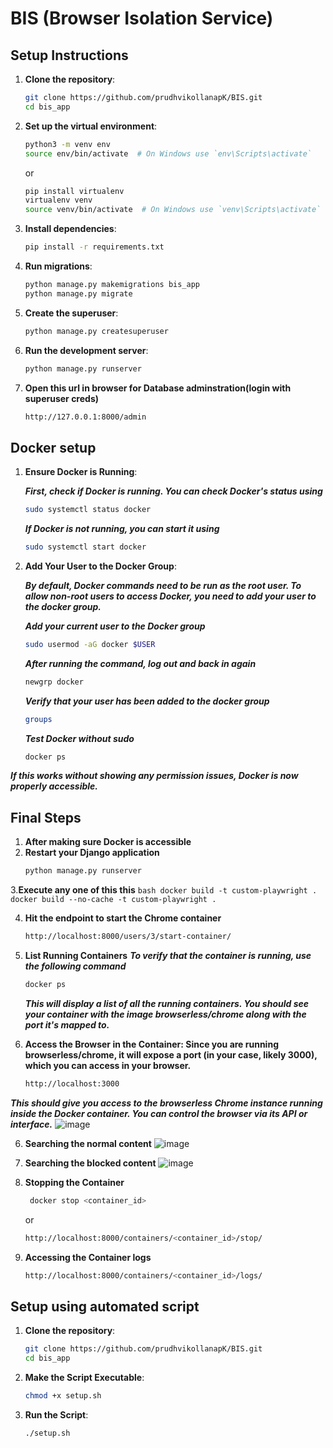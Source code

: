 # BIS (Browser Isolation Service)

## Setup Instructions

1. **Clone the repository**:
    ```bash
    git clone https://github.com/prudhvikollanapK/BIS.git
    cd bis_app
    ```

2. **Set up the virtual environment**:
    ```bash
    python3 -m venv env 
    source env/bin/activate  # On Windows use `env\Scripts\activate`
    ```
    or
   ```bash
   pip install virtualenv
   virtualenv venv
   source venv/bin/activate  # On Windows use `venv\Scripts\activate`

4. **Install dependencies**:
     ```bash
     pip install -r requirements.txt
     ```

5. **Run migrations**:
    ```bash
    python manage.py makemigrations bis_app
    python manage.py migrate
    ```

6. **Create the superuser**:
    ```bash
    python manage.py createsuperuser
    ```

7. **Run the development server**:
    ```bash
    python manage.py runserver
    ```

8. **Open this url in browser for Database adminstration(login with superuser creds)**
    ```bash
    http://127.0.0.1:8000/admin
    ```
 ## Docker setup

1. **Ensure Docker is Running**:

   ***First, check if Docker is running. You can check Docker's status using***
    ```bash
    sudo systemctl status docker
    ```

   ***If Docker is not running, you can start it using***
    ```bash
    sudo systemctl start docker
    ```
2. **Add Your User to the Docker Group**:

   ***By default, Docker commands need to be run as the root user. To allow non-root users to access Docker, you need to add your user to the docker group.***

   ***Add your current user to the Docker group***
    ```bash
    sudo usermod -aG docker $USER
    ```

   ***After running the command, log out and back in again***
    ```bash
    newgrp docker
    ```

     ***Verify that your user has been added to the docker group***
    ```bash
    groups
    ```

     ***Test Docker without sudo***
    ```bash
    docker ps
    ```

***If this works without showing any permission issues, Docker is now properly accessible.***

## Final Steps
1. **After making sure Docker is accessible**
2. **Restart your Django application**
    ```bash
    python manage.py runserver
    ```
3.**Execute any one of this this**
    ```bash
    docker build -t custom-playwright . 
    docker build --no-cache -t custom-playwright .
    ```

4. **Hit the endpoint to start the Chrome container**
    ```bash
    http://localhost:8000/users/3/start-container/
    ```
5. **List Running Containers**
   ***To verify that the container is running, use the following command***
    ```bash
    docker ps
    ```
    ***This will display a list of all the running containers. You should see your container with the image browserless/chrome along with the port it's mapped to.***

6. **Access the Browser in the Container: Since you are running browserless/chrome, it will expose a port (in your case, likely 3000), which you can access in your browser.**
    ```bash
    http://localhost:3000
    ```
  ***This should give you access to the browserless Chrome instance running inside the Docker container. You can control the browser via its API or interface.***
  ![image](https://github.com/user-attachments/assets/32417424-c879-4b39-b497-17a2cec1b3f0)

6. **Searching the normal content**
   ![image](https://github.com/user-attachments/assets/16ccc013-5e67-4a4c-904b-fb15484d98c4)

7. **Searching the blocked content**
   ![image](https://github.com/user-attachments/assets/d196335a-c92f-48d0-a2c4-d3450c4226de)

6. **Stopping the Container**
   ```bash
    docker stop <container_id>
    ```
   or
      ```bash
    http://localhost:8000/containers/<container_id>/stop/
    ```
7. **Accessing the Container logs**
    ```bash
    http://localhost:8000/containers/<container_id>/logs/
    ```


## Setup using automated script

1. **Clone the repository**:
    ```bash
    git clone https://github.com/prudhvikollanapK/BIS.git
    cd bis_app
    ```
2. **Make the Script Executable**:
     ```bash
    chmod +x setup.sh
    ```
3. **Run the Script**:
     ```bash
    ./setup.sh
    ```

